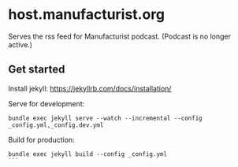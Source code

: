 # host.manufacturist.org

Serves the rss feed for Manufacturist podcast. (Podcast is no longer active.)

## Get started

Install jekyll: https://jekyllrb.com/docs/installation/

Serve for development:
```
bundle exec jekyll serve --watch --incremental --config _config.yml,_config.dev.yml
```

Build for production:
````
bundle exec jekyll build --config _config.yml
```